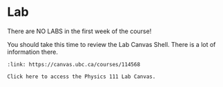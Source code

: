 # Lab

There are NO LABS in the first week of the course!

You should take this time to review the Lab Canvas Shell.
There is a lot of information there.

```{card} Lab
:link: https://canvas.ubc.ca/courses/114568

Click here to access the Physics 111 Lab Canvas.
```